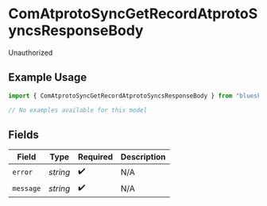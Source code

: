 # ComAtprotoSyncGetRecordAtprotoSyncsResponseBody

Unauthorized

## Example Usage

```typescript
import { ComAtprotoSyncGetRecordAtprotoSyncsResponseBody } from "bluesky/models/errors";

// No examples available for this model
```

## Fields

| Field              | Type               | Required           | Description        |
| ------------------ | ------------------ | ------------------ | ------------------ |
| `error`            | *string*           | :heavy_check_mark: | N/A                |
| `message`          | *string*           | :heavy_check_mark: | N/A                |